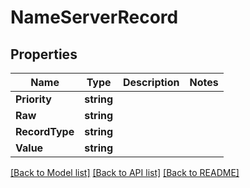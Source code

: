 # NameServerRecord

## Properties

Name | Type | Description | Notes
------------ | ------------- | ------------- | -------------
**Priority** | **string** |  | 
**Raw** | **string** |  | 
**RecordType** | **string** |  | 
**Value** | **string** |  | 

[[Back to Model list]](../README#documentation-for-models) [[Back to API list]](../README#documentation-for-api-endpoints) [[Back to README]](../README)


